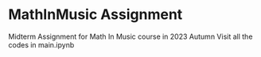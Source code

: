 # MathInMusic Assignment
Midterm Assignment for Math In Music course in 2023 Autumn
Visit all the codes in main.ipynb
